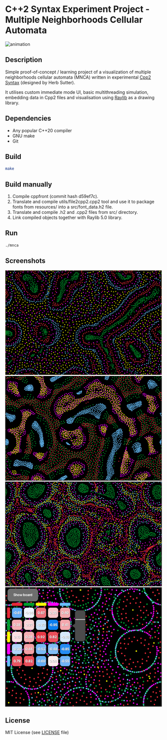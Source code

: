 # C++2 Syntax Experiment Project - Multiple Neighborhoods Cellular Automata

![animation](screenshots/ui.gif)

## Description

Simple proof-of-concept / learning project of a visualization of multiple neighborhoods cellular automata (MNCA) written in experimental [Cpp2 Syntax](https://github.com/hsutter/cppfront/) (designed by Herb Sutter).

It utilises custom immediate mode UI, basic multithreading simulation, embedding data in Cpp2 files and visualisation using [Raylib](https://raylib.com/) as a drawing library.

## Dependencies
- Any popular C++20 compiler
- GNU make
- Git

## Build
```bash
make
```

## Build manually
1. Compile cppfront (commit hash d59ef7c).
2. Translate and compile utils/file2cpp2.cpp2 tool and use it to package fonts from resources/ into a src/font_data.h2 file.
3. Translate and compile .h2 and .cpp2 files from src/ directory.
3. Link compiled objects together with Raylib 5.0 library.

## Run
```bash
./mnca
```

## Screenshots
<img src="screenshots/screenshot3.png" alt="Screenshot 3" width="640"/><img src="screenshots/screenshot4.png" alt="Screenshot 4" width="640"/>
<img src="screenshots/screenshot5.png" alt="Screenshot 5" width="640"/><img src="screenshots/screenshot6.png" alt="Screenshot 6" width="640"/>

## License
MIT License (see [LICENSE](./LICENSE) file)
